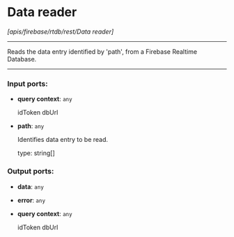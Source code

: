 # Data reader

_[apis/firebase/rtdb/rest/Data reader]_

---

Reads the data entry identified by 'path', from a Firebase Realtime Database.  

---

### Input ports:

* __query context__: ` any `

    idToken
    dbUrl


* __path__: ` any `

    Identifies data entry to be read.
    
    type: string[]

### Output ports:

* __data__: ` any `


* __error__: ` any `


* __query context__: ` any `

    idToken
    dbUrl

